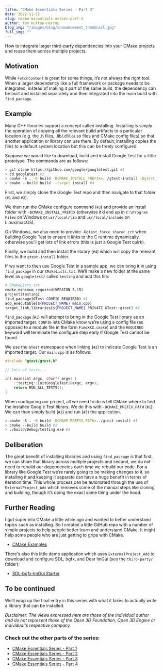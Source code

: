 ```yaml
---
title: "CMake Essentials Series - Part 3"
date: 2022-11-02
slug: cmake-essentials-series-part-3
author: Tom Hulton-Harrop
blog_img: "/images/blog/announcement_thumbnail.jpg"
full_img: ""
---
```


How to integrate larger third-party dependencies into your CMake projects and reuse them across multiple projects.

## Motivation

While `FetchContent` is great for some things, it’s not always the right tool. When a larger dependency like a full framework or package needs to be integrated, instead of making it part of the same build, the dependency can be built and installed separately and then integrated into the main build with `find_package`.

## Example

Many C++ libraries support a concept called installing. Installing is simply the operation of copying all the relevant build artifacts to a particular location (e.g. the .h files, .lib/.dll/.a/.so files and CMake config files) so that another application or library can use them. By default, installing copies the files to a default system location but this can be freely configured.

Suppose we would like to download, build and install Google Test for a little prototype. The commands are as follows:

```bash
> git clone https://github.com/google/googletest.git #1
> cd googletest #2
> cmake -S . -B build -DCMAKE_INSTALL_PREFIX=../gtest-install -Dgtest_force_shared_crt=ON #3
> cmake --build build --target install #4
```

First, we simply clone the Google Test repo and then navigate to that folder (`#1` and `#2`). 

We then run the CMake configure command (`#3`) and provide an install folder with `-DCMAKE_INSTALL_PREFIX` (otherwise it’d end up in `C:\Program Files` on Windows or `usr/local/lib` and `usr/local/include` on Linux/macOS). 

On Windows, we also need to provide `-Dgtest_force_shared_crt` when building Google Test to ensure it links to the C runtime dynamically, otherwise you’ll get lots of link errors (this is just a Google Test quirk). 

Finally, we build and then install the library (`#4`) which will copy the relevant files to the `gtest-install` folder.

If we want to then use Google Test in a sample app, we can bring it in using `find_package` in our `CMakeLists.txt`. We’ll make a new folder at the same level as `googletest/` called `testing` and add this file:

```bash
# CMakeLists.txt
cmake_minimum_required(VERSION 3.15)
project(testing)
find_package(GTest CONFIG REQUIRED) #1
add_executable(${PROJECT_NAME} main.cpp)
target_link_libraries(${PROJECT_NAME} PRIVATE GTest::gtest) #2
```

`find_package` (`#1`) will attempt to bring in the Google Test library as an imported target. `CONFIG` lets CMake know we’re using a config file (as opposed to a module file in the form `FindXXX.cmake`) and the `REQUIRED` keyword will terminate the configure step early if Google Test cannot be found. 

We use the `GTest` namespace when linking (`#2`) to indicate Google Test is an imported target. Our `main.cpp` is as follows:

```c++
#include "gtest/gtest.h"

// lots of tests...

int main(int argc, char** argv) {
    ::testing::InitGoogleTest(&argc, argv);
    return RUN_ALL_TESTS();
}
```

When configuring our project, all we need to do is tell CMake where to find the installed Google Test library. We do this with `-DCMAKE_PREFIX_PATH` (`#1`). We can then simply build (`#2`) and run (`#3`) the application.

```bash
> cmake -S . -B build -DCMAKE_PREFIX_PATH=../gtest-install #1
> cmake --build build #2
> ./build/Debug/testing.exe #3
```

## Deliberation

The great benefit of installing libraries and using `find_package` is that first, we can share that library across multiple projects and second, we do not need to rebuild our dependencies each time we rebuild our code. For a library like Google Test we’re rarely going to be making changes to it, so installing it and keeping it separate can have a huge benefit in terms of iteration time. This whole process can be automated through the use of `ExternalProject_Add` which removes some of the manual steps like cloning and building, though it’s doing the exact same thing under the hood.

## Further Reading

I got super into CMake a little while ago and wanted to better understand topics such as installing. So I created a little GitHub repo with a number of simple projects to help people better learn and understand CMake. It might help some people who are just getting to grips with CMake.

* [CMake Examples](https://github.com/pr0g/cmake-examples)

There's also this little demo application which uses `ExternalProject_Add` to download and configure SDL, bgfx, and Dear ImGui (see the `third-party/` folder):

* [SDL-bgfx-ImGui Starter](https://github.com/pr0g/sdl-bgfx-imgui-starter)

## To be continued

We’ll wrap up the final entry in this series with what it takes to actually write a library that can be installed.

_Disclaimer: The views expressed here are those of the individual author and do not represent those of the Open 3D Foundation, Open 3D Engine or individual's respective company._

### Check out the other parts of the series:

* [CMake Essentials Series - Part 1](/blog/posts/cmake-essentials-series-part-1/)
* [CMake Essentials Series - Part 2](/blog/posts/cmake-essentials-series-part-2/)
* [CMake Essentials Series - Part 3](/blog/posts/cmake-essentials-series-part-3/)
* [CMake Essentials Series - Part 4](/blog/posts/cmake-essentials-series-part-4/)